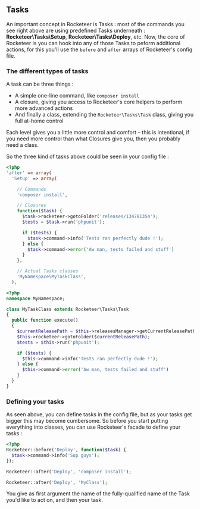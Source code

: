 ## Tasks

An important concept in Rocketeer is Tasks : most of the commands you see right above are using predefined Tasks underneath : **Rocketeer\Tasks\Setup**, **Rocketeer\Tasks\Deploy**, etc.
Now, the core of Rocketeer is you can hook into any of those Tasks to peform additional actions, for this you'll use the `before` and `after` arrays of Rocketeer's config file.

### The different types of tasks

A task can be three things :
- A simple one-line command, like `composer install`
- A closure, giving you access to Rocketeer's core helpers to perform more advanced actions
- And finally a class, extending the `Rocketeer\Tasks\Task` class, giving you full at-home control

Each level gives you a little more control and comfort – this is intentional, if you need more control than what Closures give you, then you probably need a class.

So the three kind of tasks above could be seen in your config file :

```php
<?php
'after' => array(
  'Setup' => array(

    // Commands
    'composer install',

    // Closures
    function($task) {
      $task->rocketeer->gotoFolder('releases/134781354');
      $tests = $task->run('phpunit');

      if ($tests) {
        $task->command->info('Tests ran perfectly dude !');
      } else {
        $task->command->error('Aw man, tests failed and stuff')
      }
    },

    // Actual Tasks classes
    'MyNamespace\MyTaskClass',
  ),
```

```php
<?php
namespace MyNamespace;

class MyTaskClass extends Rocketeer\Tasks\Task
{
  public function execute()
  {
    $currentReleasePath = $this->releasesManager->getCurrentReleasePath();
    $this->rocketeer->gotoFolder($currentReleasePath);
    $tests = $this->run('phpunit');

    if ($tests) {
      $this->command->info('Tests ran perfectly dude !');
    } else {
      $this->command->error('Aw man, tests failed and stuff')
    }
  }
}
```

### Defining your tasks

As seen above, you can define tasks in the config file, but as your tasks get bigger this may become cumbersome. So before you start putting everything into classes, you can use Rocketeer's facade to define your tasks :

```php
<?php
Rocketeer::before('Deploy', function($task) {
  $task->command->info('Sup guys');
});

Rocketeer::after('Deploy', 'composer install');

Rocketeer::after('Deploy', 'MyClass');
```

You give as first argument the name of the fully-qualified name of the Task you'd like to act on, and then your task.